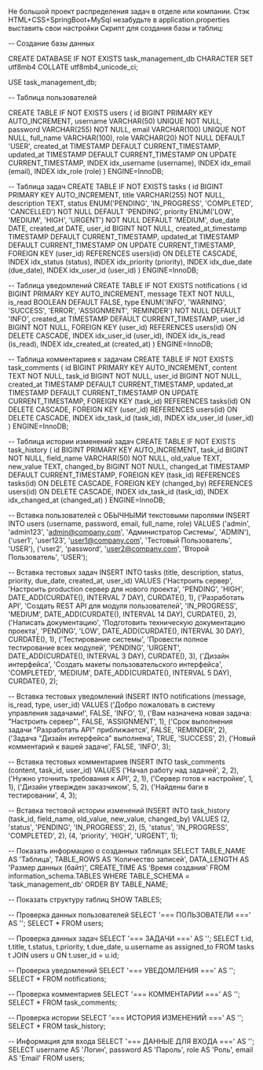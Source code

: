 Не большой проект распределения задач в отделе или компании. Стэк HTML+CSS+SpringBoot+MySql
незабудьте в application.properties выставить свои настройки
Скрипт для создания базы и таблиц:


-- Создание базы данных	

CREATE DATABASE IF NOT EXISTS task_management_db 
CHARACTER SET utf8mb4 
COLLATE utf8mb4_unicode_ci;

USE task_management_db;

-- Таблица пользователей

CREATE TABLE IF NOT EXISTS users (
    id BIGINT PRIMARY KEY AUTO_INCREMENT,
    username VARCHAR(50) UNIQUE NOT NULL,
    password VARCHAR(255) NOT NULL,
    email VARCHAR(100) UNIQUE NOT NULL,
    full_name VARCHAR(100),
    role VARCHAR(20) NOT NULL DEFAULT 'USER',
    created_at TIMESTAMP DEFAULT CURRENT_TIMESTAMP,
    updated_at TIMESTAMP DEFAULT CURRENT_TIMESTAMP ON UPDATE CURRENT_TIMESTAMP,
    INDEX idx_username (username),
    INDEX idx_email (email),
    INDEX idx_role (role)
) ENGINE=InnoDB;

-- Таблица задач
CREATE TABLE IF NOT EXISTS tasks (
    id BIGINT PRIMARY KEY AUTO_INCREMENT,
    title VARCHAR(255) NOT NULL,
    description TEXT,
    status ENUM('PENDING', 'IN_PROGRESS', 'COMPLETED', 'CANCELLED') NOT NULL DEFAULT 'PENDING',
    priority ENUM('LOW', 'MEDIUM', 'HIGH', 'URGENT') NOT NULL DEFAULT 'MEDIUM',
    due_date DATE,
    created_at DATE,
    user_id BIGINT NOT NULL,
    created_at_timestamp TIMESTAMP DEFAULT CURRENT_TIMESTAMP,
    updated_at TIMESTAMP DEFAULT CURRENT_TIMESTAMP ON UPDATE CURRENT_TIMESTAMP,
    FOREIGN KEY (user_id) REFERENCES users(id) ON DELETE CASCADE,
    INDEX idx_status (status),
    INDEX idx_priority (priority),
    INDEX idx_due_date (due_date),
    INDEX idx_user_id (user_id)
) ENGINE=InnoDB;

-- Таблица уведомлений
CREATE TABLE IF NOT EXISTS notifications (
    id BIGINT PRIMARY KEY AUTO_INCREMENT,
    message TEXT NOT NULL,
    is_read BOOLEAN DEFAULT FALSE,
    type ENUM('INFO', 'WARNING', 'SUCCESS', 'ERROR', 'ASSIGNMENT', 'REMINDER') NOT NULL DEFAULT 'INFO',
    created_at TIMESTAMP DEFAULT CURRENT_TIMESTAMP,
    user_id BIGINT NOT NULL,
    FOREIGN KEY (user_id) REFERENCES users(id) ON DELETE CASCADE,
    INDEX idx_user_id (user_id),
    INDEX idx_is_read (is_read),
    INDEX idx_created_at (created_at)
) ENGINE=InnoDB;

-- Таблица комментариев к задачам
CREATE TABLE IF NOT EXISTS task_comments (
    id BIGINT PRIMARY KEY AUTO_INCREMENT,
    content TEXT NOT NULL,
    task_id BIGINT NOT NULL,
    user_id BIGINT NOT NULL,
    created_at TIMESTAMP DEFAULT CURRENT_TIMESTAMP,
    updated_at TIMESTAMP DEFAULT CURRENT_TIMESTAMP ON UPDATE CURRENT_TIMESTAMP,
    FOREIGN KEY (task_id) REFERENCES tasks(id) ON DELETE CASCADE,
    FOREIGN KEY (user_id) REFERENCES users(id) ON DELETE CASCADE,
    INDEX idx_task_id (task_id),
    INDEX idx_user_id (user_id)
) ENGINE=InnoDB;

-- Таблица истории изменений задач
CREATE TABLE IF NOT EXISTS task_history (
    id BIGINT PRIMARY KEY AUTO_INCREMENT,
    task_id BIGINT NOT NULL,
    field_name VARCHAR(50) NOT NULL,
    old_value TEXT,
    new_value TEXT,
    changed_by BIGINT NOT NULL,
    changed_at TIMESTAMP DEFAULT CURRENT_TIMESTAMP,
    FOREIGN KEY (task_id) REFERENCES tasks(id) ON DELETE CASCADE,
    FOREIGN KEY (changed_by) REFERENCES users(id) ON DELETE CASCADE,
    INDEX idx_task_id (task_id),
    INDEX idx_changed_at (changed_at)
) ENGINE=InnoDB;

-- Вставка пользователей с ОБЫЧНЫМИ текстовыми паролями
INSERT INTO users (username, password, email, full_name, role) VALUES
('admin', 'admin123', 'admin@company.com', 'Администратор Системы', 'ADMIN'),
('user1', 'user123', 'user1@company.com', 'Тестовый Пользователь', 'USER'),
('user2', 'password', 'user2@company.com', 'Второй Пользователь', 'USER');

-- Вставка тестовых задач
INSERT INTO tasks (title, description, status, priority, due_date, created_at, user_id) VALUES
('Настроить сервер', 'Настроить production сервер для нового проекта', 'PENDING', 'HIGH', DATE_ADD(CURDATE(), INTERVAL 7 DAY), CURDATE(), 1),
('Разработать API', 'Создать REST API для модуля пользователей', 'IN_PROGRESS', 'MEDIUM', DATE_ADD(CURDATE(), INTERVAL 14 DAY), CURDATE(), 2),
('Написать документацию', 'Подготовить техническую документацию проекта', 'PENDING', 'LOW', DATE_ADD(CURDATE(), INTERVAL 30 DAY), CURDATE(), 1),
('Тестирование системы', 'Провести полное тестирование всех модулей', 'PENDING', 'URGENT', DATE_ADD(CURDATE(), INTERVAL 3 DAY), CURDATE(), 3),
('Дизайн интерфейса', 'Создать макеты пользовательского интерфейса', 'COMPLETED', 'MEDIUM', DATE_ADD(CURDATE(), INTERVAL 5 DAY), CURDATE(), 2);

-- Вставка тестовых уведомлений
INSERT INTO notifications (message, is_read, type, user_id) VALUES
('Добро пожаловать в систему управления задачами!', FALSE, 'INFO', 1),
('Вам назначена новая задача: "Настроить сервер"', FALSE, 'ASSIGNMENT', 1),
('Срок выполнения задачи "Разработать API" приближается', FALSE, 'REMINDER', 2),
('Задача "Дизайн интерфейса" выполнена', TRUE, 'SUCCESS', 2),
('Новый комментарий к вашей задаче', FALSE, 'INFO', 3);

-- Вставка тестовых комментариев
INSERT INTO task_comments (content, task_id, user_id) VALUES
('Начал работу над задачей', 2, 2),
('Нужно уточнить требования к API', 2, 1),
('Сервер готов к настройке', 1, 1),
('Дизайн утвержден заказчиком', 5, 2),
('Найдены баги в тестировании', 4, 3);

-- Вставка тестовой истории изменений
INSERT INTO task_history (task_id, field_name, old_value, new_value, changed_by) VALUES
(2, 'status', 'PENDING', 'IN_PROGRESS', 2),
(5, 'status', 'IN_PROGRESS', 'COMPLETED', 2),
(4, 'priority', 'HIGH', 'URGENT', 1);

-- Показать информацию о созданных таблицах
SELECT 
    TABLE_NAME AS 'Таблица',
    TABLE_ROWS AS 'Количество записей',
    DATA_LENGTH AS 'Размер данных (байт)',
    CREATE_TIME AS 'Время создания'
FROM information_schema.TABLES 
WHERE TABLE_SCHEMA = 'task_management_db'
ORDER BY TABLE_NAME;

-- Показать структуру таблиц
SHOW TABLES;

-- Проверка данных пользователей
SELECT '=== ПОЛЬЗОВАТЕЛИ ===' AS '';
SELECT * FROM users;

-- Проверка данных задач
SELECT '=== ЗАДАЧИ ===' AS '';
SELECT 
    t.id,
    t.title,
    t.status,
    t.priority,
    t.due_date,
    u.username as assigned_to
FROM tasks t
JOIN users u ON t.user_id = u.id;

-- Проверка уведомлений
SELECT '=== УВЕДОМЛЕНИЯ ===' AS '';
SELECT * FROM notifications;

-- Проверка комментариев
SELECT '=== КОММЕНТАРИИ ===' AS '';
SELECT * FROM task_comments;

-- Проверка истории
SELECT '=== ИСТОРИЯ ИЗМЕНЕНИЙ ===' AS '';
SELECT * FROM task_history;

-- Информация для входа
SELECT '=== ДАННЫЕ ДЛЯ ВХОДА ===' AS '';
SELECT 
    username AS 'Логин',
    password AS 'Пароль',
    role AS 'Роль',
    email AS 'Email'
FROM users;
